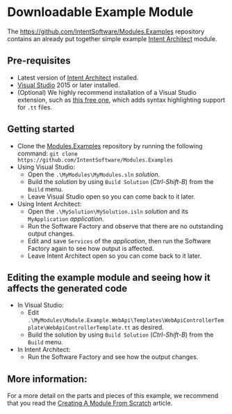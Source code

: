 <!--
Important:

This is largely replicated at https://github.com/IntentSoftware/Modules.Examples/blob/master/readme.md

Be sure to update both if editing.
-->

# Downloadable Example Module

The https://github.com/IntentSoftware/Modules.Examples repository contains an already put together simple example [Intent Architect](https://intentarchitect.com/) module.

## Pre-requisites

- Latest version of [Intent Architect](https://intentarchitect.com/#/downloads) installed.
- [Visual Studio](https://www.visualstudio.com/vs/) 2015 or later installed.
- (Optional) We highly recommend installation of a Visual Studio extension, such as [this free one](http://t4-editor.tangible-engineering.com/Download_T4Editor_Plus_ModelingTools.html), which adds syntax highlighting support for `.tt` files.

## Getting started

- Clone the [Modules.Examples](https://github.com/IntentSoftware/Modules.Examples) repository by running the following command: `git clone https://github.com/IntentSoftware/Modules.Examples`
- Using Visual Studio:
    - Open the `.\MyModules\MyModules.sln` *solution*.
    - Build the *solution* by using `Build Solution` (*Ctrl-Shift-B*) from the `Build` menu.
    - Leave Visual Studio open so you can come back to it later.
- Using Intent Architect:
    - Open the `.\MySolution\MySolution.isln` *solution* and its `MyApplication` *application*.
    - Run the Software Factory and observe that there are no outstanding output changes.
    - Edit and save `Services` of the *application*, then run the Software Factory again to see how output is affected.
    - Leave Intent Architect open so you can come back to it later.

## Editing the example module and seeing how it affects the generated code

- In Visual Studio:
    - Edit `.\MyModules\Module.Example.WebApi\Templates\WebApiControllerTemplate\WebApiControllerTemplate.tt` as desired.
    - Build the solution by using `Build Solution` (*Ctrl-Shift-B*) from the `Build` menu.
- In Intent Architect:
    - Run the Software Factory and see how the output changes.

## More information:

For a more detail on the parts and pieces of this example, we recommend that you read the [Creating A Module From Scratch](https://github.com/IntentSoftware/IntentArchitect/blob/master/docsProject/articles/getting_started/creating_a_module_from_scratch.md) article.
